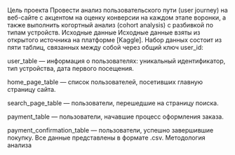 Цель проекта
Провести анализ пользовательского пути (user journey) на веб-сайте с акцентом на оценку конверсии на каждом этапе воронки, а также выполнить когортный анализ (cohort analysis) с разбивкой по типам устройств.
Исходные данные
Исходные данные взяты из открытого источника на платформе [Kaggle]. Набор данных состоит из пяти таблиц, связанных между собой через общий ключ user_id:

user_table — информация о пользователях: уникальный идентификатор, тип устройства, дата первого посещения.

home_page_table — список пользователей, посетивших главную страницу сайта.

search_page_table — пользователи, перешедшие на страницу поиска.

payment_table — пользователи, начавшие процесс оформления заказа.

payment_confirmation_table — пользователи, успешно завершившие покупку.
Все данные представлены в формате .csv.
Методология анализа
